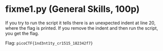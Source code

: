 # fixme1.py (General Skills, 100p)
If you try to run the script it tells there is an unexpected indent at line 20, where the flag is printed. 
If you remove the indent and then run the script, you get the flag.

Flag: `picoCTF{1nd3nt1ty_cr1515_182342f7}`
